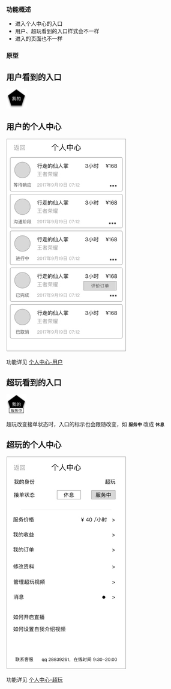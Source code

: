 ### 功能概述
* 进入个人中心的入口
* 用户、超玩看到的入口样式会不一样
* 进入的页面也不一样

### 原型

用户看到的入口
---
![](img/模块-入口-订单中心-用户.jpg)

用户的个人中心
---
![](img/个人中心-用户.jpg)

功能详见 [个人中心-用户](index-my-user.md)

超玩看到的入口
---
![](img/模块-入口-订单中心-超玩.jpg)

超玩改变接单状态时，入口的标示也会跟随改变，如 **`服务中`** 改成 **`休息`**

超玩的个人中心
---
![](img/个人中心-超玩.jpg)

功能详见 [个人中心-超玩](index-my-xplayer.md)


